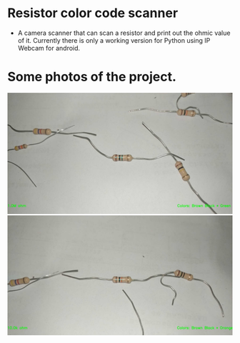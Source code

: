 # Resistor color code scanner

- A camera scanner that can scan a resistor and print out the ohmic value of it. Currently there is only a working version for Python using IP Webcam for android.

# Some photos of the project.




![](Photo%20documentation/Example1.PNG)
![](Photo%20documentation/Example2.PNG)
